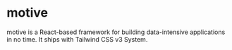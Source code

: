 # motive
motive is a React-based framework for building data-intensive applications in no time. It ships with Tailwind CSS v3 System.
